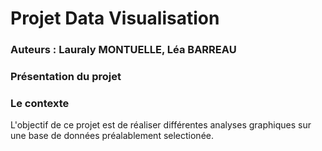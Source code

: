 # Projet Data Visualisation

### Auteurs : Lauraly MONTUELLE, Léa BARREAU

### Présentation du projet

### Le contexte

L'objectif de ce projet est de réaliser différentes analyses graphiques sur une base de données préalablement selectionée. 
